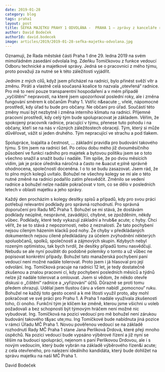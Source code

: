 ```yaml
---
date: 2019-01-28
category: blog
tags: praha1
layout: post
title: ŠÉFKA MAJETKU PRAHY 1 ODVOLÁNA -  PRAHA 1 – zprávy z kanceláře radního pro majetek a bytovou politiku Davida Bodečka (2/2019)
author: David Bodeček
authorId: david.bodecek
image: articles/2019/2019-01-28-sefka-majetku-odvolana.jpg
---
```


Oznamuji, že Rada městské části Praha 1 dne 29. ledna 2019 na svém mimořádném zasedání odvolala Ing. Zdeňku Tomíčkovou z funkce vedoucí Odboru technické a majetkové správy. Jedná se o pracovnici z mého týmu, proto považuji za nutné se k této záležitosti vyjádřit.

Jedním z mých cílů, když jsem přicházel na radnici, bylo přinést svěží vítr a změnu. Piráti a vlastně celá současná koalice to nazvala „otevřená“ radnice. Pro mě to není pouze transparentní hospodaření a v mém případě „vyčištění“ nepravostí, na které jsem upozorňoval poslední roky, ale i změna fungování směrem k občanům Prahy 1. Vstříc n&eacute ;, vřelé, nápomocné prostředí, kdy úřad tu bude pro občany. Ne občani pro úřad. Součástí této změny musí být nezbytně i změna interního klimatu na radnici. Příjemné pracovní prostředí, kdy celý tým bude spolupracovat je základem. Věřím, že spokojený pracovník radnice, pracující v týmu, přenese tuto pohodu i na občany, kteří se na nás v různých záležitostech obracejí. Tým, který si může důvěřovat, vážit si jeden druhého. Tým nepracující ve strachu a pod tlakem.

Spolupráce, loajalita a čestnost, … základní pravidla pro budování takového týmu. S tím jsem na radnici šel. Po celou dobu mého již dvouměsíčního působení ve funkci radního pro majetek a bytovou politiku jsem se o toto všechno snažil a snažit budu i nadále. Tím spíše, že po dvou měsících vidím, jak je práce úředníka náročná a často ne &uacut e;plně správně ohodnocena, společností doceněna. I o to se budu zasazovat. Jsem rád, že to plno mých kolegů uvítalo. Bohužel ne všechny kolegy se mi ale o této nutné změně na radnici podařilo zatím přesvědčit. Změnilo se vedení radnice a bohužel nelze nadále pokračovat v tom, co se dělo v posledních letech v oblasti majetku a jeho správy.

Každý den procházím s kolegy desítky spisů a případů, kdy pro svou práci potřebuji relevantní podklady pro správná rozhodnutí. Pro správná doporučení pro Radu MČ Praha 1. Bohužel se mi stává, že dostávám podklady neúplné, nesprávné, zavádějící, chybné, se zpožděním, někdy vůbec. Podklady, které tedy vykazují základní a hrub&e acute; c hyby. Chci věřit, že se to stává z nepozornosti, nebo z neznalosti. Že tato pochybení nejsou cíleným házením klacků pod nohy. Že chyby v předkládaných dokumentech nejsou cíleně předkládány za účelem zvýhodnění některých spoluobčanů, spolků, společností a zájmových skupin. Kdybych nebyl rozeným optimistou, tak bych tvrdil, že desítky případů tomu nasvědčují. Nebudu se ale nyní pouštět do podobné polemiky o tomto a už vůbec ne popisovat konkrétní případy. Bohužel tato manažerská pochybení paní vedoucí není možné nadále tolerovat. Proto jsem i já hlasoval pro její odvolání. Ing. Tomíčková pracuje na radnici 12 let, je tedy dostatečně zkušenou a znalou pracovni cí, kdy pochybení posledních měsíců a týdnů nelze již nadále tolerovat a omlouvat. Jsem si vědom, že někdo otevře diskusi o „čištění“ radnice a „vyřizování“ účtů. Důrazně se proti tomu předem ohrazuji. Udělal jsem tlustou čáru a všem nabídl „pomocnou“ ruku. Bohužel ne každý toto gesto ocenil a k mé lítosti využil proto, aby mohl pokračovat ve své práci pro Prahu 1. A Praha 1 nadále využívala zkušenosti toho, či onoho. Funkční tým je klíčem ke změně, kterou jsme všichni u voleb požadovali a bez schopnosti být týmovým hráčem není možné nic vybudovat. Ing. Tomíčková na pozici vedoucí pro mě bohužel není zárukou budování takového t&yac ute;mu. Ing Tomíčkové bude nabídnuta jiná pozice v rámci Úřadu MČ Praha 1.
Novou pověřenou vedoucí se na základě rozhodnutí Rady MČ Praha 1 stane Jana Perlíková Drdová, které přeji mnoho úspěchů. Na pozici vedoucí bude vypsáno výběrové řízení a již nyní se těším na budoucí spolupráci, nejenom s paní Perlíkovou Drdovou, ale i s novým vedoucím, který bude vybrán na základě výběrového řízen&i acute; z cela otevřeného, pro nalezení ideálního kandidáta, který bude dohlížet na správu majetku na naší MČ Praha 1.

David Bodeček